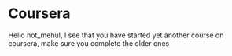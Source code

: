 # Coursera

Hello not_mehul, I see that you have started yet another course on coursera, make sure you complete the older ones 
